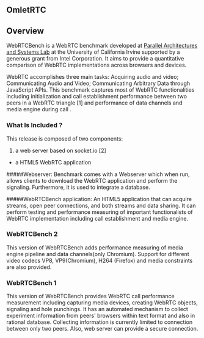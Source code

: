 ## OmletRTC

## Overview
WebRTCBench is a WebRTC benchmark developed at [Parallel Architectures and Systems Lab](http://www.ics.uci.edu/~sysarch/) at the University of California Irvine supported by a generous grant from Intel Corporation. It aims to provide a quantitative comparison of WebRTC implementations across browsers and devices.

WebRTC accomplishes three main tasks: Acquiring audio and video; Communicating Audio and Video; Communicating Arbitrary Data through JavaScript APIs. This benchmark captures most of WebRTC functionalities including initialization and call establishment performance between two peers in a WebRTC triangle [1] and performance of data channels and media engine during call .

### What Is Included ?
This release is composed of two components:
1. a web server based on socket.io [2]
+  a HTML5 WebRTC application

#####Webserver:
Benchmark comes with a Webserver which when run, allows clients to download the WebRTC application and perform the signaling. Furthermore, it is used to integrate a database.


#####WebRTCBench application:
An HTML5 application that can acquire streams, open peer connections, and both streams and data sharing. It can  perform testing and performance measuring of important functionalists of WebRTC implementation including call establishment and media engine.


### WebRTCBench 2
This version of WebRTCBench adds performance measuring of media engine pipeline and data channels(only Chromium). Support for different video codecs VP8, VP9(Chromium), H264 (Firefox) and media constraints are also provided.

### WebRTCBench 1
This version of WebRTCBench provides WebRTC call performance measurement including capturing media devices, creating WebRTC objects, signaling and hole punchings. It has an automated mechanism to collect experiment information from peers' browsers within text format and also in rational database. Collecting information is currently limited to connection between only two peers. Also, web server can provide a secure connection.
